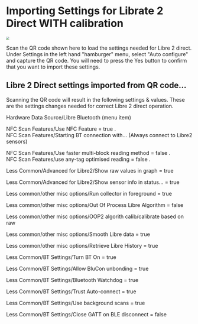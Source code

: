 # Importing Settings for Librate 2 Direct WITH calibration

<img src="../images/qr_libre2direct-calib.png" style="zoom:50%;" />

Scan the QR code shown here to load the settings needed for Libre 2 direct. Under Settings in the left hand "hamburger" menu, select "Auto configure" and capture the QR code. You will need to press the Yes button to confirm that you want to import these settings.

## Libre 2 Direct settings imported from QR code...

Scanning the QR code will result in the following settings & values.
These are the settings changes needed for correct Libre 2 direct operation.

Hardware Data Source/Libre Bluetooth (menu item)
    
NFC Scan Features/Use NFC Feature = true
.  
NFC Scan Features/Starting BT connection with...  (Always connect to Libre2 sensors) 
   
NFC Scan Features/Use faster multi-block reading method = false
.   
NFC Scan Features/use any-tag optimised reading = false
.  

Less Common/Advanced for Libre2/Show raw values in graph = true
     
Less Common/Advanced for Libre2/Show sensor info in status... = true
    
     
Less common/other misc options/Run collector in foreground = true
     
Less common/other misc options/Out Of Process Libre Algorithm = false
     
Less common/other misc options/OOP2 algorith calib/calibrate based on raw 
    
Less common/other misc options/Smooth Libre data = true
     
Less common/other misc options/Retrieve Libre History = true
     

Less Common/BT Settings/Turn BT On = true
   
Less Common/BT Settings/Allow BluCon unbonding = true
    
Less Common/BT Settings/Bluetooth Watchdog = true
   
Less Common/BT Settings/Trust Auto-connect = true
    
Less Common/BT Settings/Use background scans = true
    
Less Common/BT Settings/Close GATT on BLE disconnect = false
    

